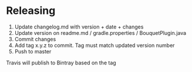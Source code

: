 Releasing
==========

1. Update changelog.md with version + date + changes
2. Update version on readme.md / gradle.properties / BouquetPlugin.java 
3. Commit changes
4. Add tag x.y.z to commit. Tag must match updated version number
5. Push to master

Travis will publish to Bintray based on the tag 

